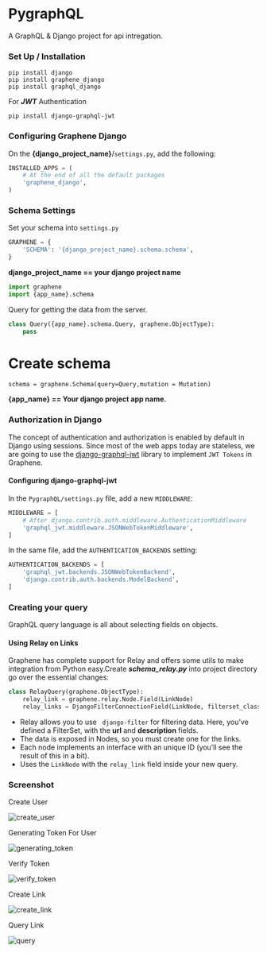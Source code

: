# PygraphQL
A GraphQL & Django project for api intregation.
### Set Up / Installation
```shell
pip install django 
pip install graphene_django
pip install graphql_django
```
For **_JWT_** Authentication
```shell
pip install django-graphql-jwt
```
### Configuring Graphene Django

On the **{django_project_name}**/```settings.py```, add the following:
```python
INSTALLED_APPS = (
    # At the end of all the default packages
    'graphene_django',
)
```
### Schema Settings
Set your schema into ```settings.py```
```python
GRAPHENE = {
    'SCHEMA': '{django_project_name}.schema.schema',
}
```
**django_project_name == your django project name**
```python
import graphene
import {app_name}.schema
```
Query for getting the data from the server.
```python
class Query({app_name}.schema.Query, graphene.ObjectType):
    pass
```


# Create schema
```shell
schema = graphene.Schema(query=Query,mutation = Mutation)
```
**{app_name} == Your django project app name.**

### Authorization in Django
The concept of authentication and authorization is enabled by default in Django using sessions. Since most of the web apps today are stateless, 
we are going to use the [django-graphql-jwt](https://github.com/flavors/django-graphql-jwt) library to implement ```JWT Tokens``` in Graphene.

#### Configuring django-graphql-jwt
In the ```PygraphQL/settings.py``` file, add a new ```MIDDLEWARE```:

```python
MIDDLEWARE = [
    # After django.contrib.auth.middleware.AuthenticationMiddleware
    'graphql_jwt.middleware.JSONWebTokenMiddleware',
]
```
In the same file, add the ```AUTHENTICATION_BACKENDS``` setting:
```python
AUTHENTICATION_BACKENDS = [
    'graphql_jwt.backends.JSONWebTokenBackend',
    'django.contrib.auth.backends.ModelBackend',
]
```

### Creating your query
GraphQL query language is all about selecting fields on objects.

#### Using Relay on Links
Graphene has complete support for Relay and offers some utils to make integration from Python easy.Create 
**_schema_relay.py_** into project directory go over the essential changes:
```python
class RelayQuery(graphene.ObjectType):
    relay_link = graphene.relay.Node.Field(LinkNode)
    relay_links = DjangoFilterConnectionField(LinkNode, filterset_class=LinkFilter)

```
- Relay allows you to use ``` django-filter``` for filtering data. Here, you’ve defined a FilterSet, with the __url__ 
and __description__ fields.
- The data is exposed in Nodes, so you must create one for the links.
- Each node implements an interface with an unique ID (you’ll see the result of this in a bit).
- Uses the ```LinkNode``` with the ```relay_link``` field inside your new query.

### Screenshot
Create User

![create_user](https://user-images.githubusercontent.com/15167039/53692245-98e50980-3db6-11e9-9caf-262d1d8e45bf.png)


Generating Token For User

![generating_token](https://user-images.githubusercontent.com/15167039/53692273-eb262a80-3db6-11e9-8975-550ae3121665.png)


Verify Token

![verify_token](https://user-images.githubusercontent.com/15167039/53692282-17da4200-3db7-11e9-879b-97d7f85bbfbe.png)

Create Link

![create_link](https://user-images.githubusercontent.com/15167039/53711349-f4250380-3e6b-11e9-83b7-22efdeff4fee.png)


Query Link

![query](https://user-images.githubusercontent.com/15167039/53711408-2f273700-3e6c-11e9-8d4d-0a2eaf02ca63.png)

